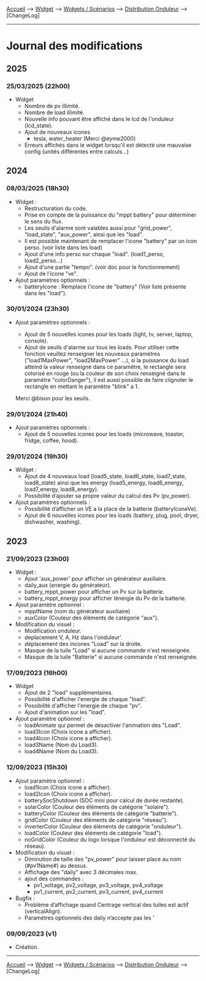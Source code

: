 <a href="{{site.url}}/documentation">Accueil</a> --> <a href="{{site.url}}/documentation/{{site.widget}}">Widget</a> --> <a href="{{site.url}}/documentation/{{site.widget}}/fr_FR/widget_scenario">Widgets / Scénarios</a> --> <a href="{{site.url}}/documentation/{{site.widget}}/fr_FR/widget_scenario/distribution_onduleur">Distribution Onduleur</a> --> [ChangeLog]

--------------------

# Journal des modifications

## 2025
### 25/03/2025 (22h00)
- Widget
  - Nombre de pv illimité.
  - Nombre de load illimité.
  - Nouvelle info pouvant être affiché dans le lcd de l'onduleur (lcd_state).
  - Ajout de nouveaux icones 
    - tesla, water_heater (Merci @eyme2000)
  - Erreurs affichés dans le widget lorsqu'il est détecté une mauvaise config (unités différentes entre calculs...)

## 2024
### 08/03/2025 (18h30)
- Widget :
  - Restructuration du code.
  - Prise en compte de la puissance du "mppt battery" pour déterminer le sens du flux.
  - Les seuils d'alarme sont valables aussi pour "grid_power", "load_state", "aux_power", ainsi que les "load".
  - Il est possible maintenant de remplacer l'icone "battery" par un icon perso. (voir liste dans les load)
  - Ajout d'une info perso sur chaque "load". (load1_perso, load2_perso...)
  - Ajout d'une partie "tempo". (voir doc pour le fonctionnement)
  - Ajout de l'icone "ve".
- Ajout paramètres optionnels :
  - batteryIcone : Remplace l'icone de "battery" (Voir liste présente dans les "load").



### 30/01/2024 (23h30)
- Ajout paramètres optionnels :
  - Ajout de 5 nouvelles icones pour les loads (light, tv, server, laptop, console).
  - Ajout de seuils d'alarme sur tous les loads. Pour utiliser cette fonction veuillez renseigner les nouveaux paramètres ("load1MaxPower", "load2MaxPower" ...), si la puissance du load atteind la valeur renseigné dans ce paramètre, le rectangle sera colorisé en rouge (ou la couleur de son choix renseigné dans le paramètre "colorDanger"), il est aussi possible de faire clignoter le rectangle en mettant le paramètre "blink" a 1.

  Merci @bison pour les seuils.

### 29/01/2024 (21h40)
- Ajout paramètres optionnels :
  - Ajout de 5 nouvelles icones pour les loads (microwave, toaster, fridge, coffee, hood).

### 29/01/2024 (19h30)
- Widget :
  - Ajout de 4 nouveaux load (load5_state, load6_state, load7_state, load8_state) ainsi que les energy (load5_energy, load6_energy, load7_energy, load8_energy).
  - Possibilité d’ajouter sa propre valeur du calcul des Pv (pv_power).
- Ajout paramètres optionnels :
  - Possibilité d’afficher un VE a la place de la batterie (batteryIconeVe).
  - Ajout de 6 nouvelles icones pour les loads (battery, plug, pool, dryer, dishwasher, washing).

## 2023

### 21/09/2023 (23h00)
- Widget :
  - Ajout 'aux_power' pour afficher un générateur auxiliaire.
  - daily_aux (energie du générateur).
  - battery_mppt_power pour afficher un Pv sur la batterie.
  - battery_mppt_energy pour afficher lénergie du Pv de la batterie.
- Ajout paramètre optionnel :
  - mpptName (nom du générateur auxiliaire)
  - auxColor (Couleur des éléments de catégorie "aux").
- Modification du visuel :
  - Modification onduleur.
  - deplacement V, A, Hz dans l'onduleur'.
  - déplacement des incones "Load" sur la droite.
  - Masque de la tuile "Load" si aucune commande n'est renseignée.
  - Masque de la tuile "Batterie" si aucune commande n'est renseignée.

### 17/09/2023 (16h00)
- Widget
  - Ajout de 2 "load" supplémentaires.
  - Possibilité d'afficher l'energie de chaque "load".
  - Possibilité d'afficher l'energie de chaque "pv".
  - Ajout d'animation sur les "load".
- Ajout paramètre optionnel :
  - loadAnimate qui permet de désactiver l'animation des "Load".
  - load3Icon (Choix icone a afficher).
  - load4Icon (Choix icone a afficher).
  - load3Name (Nom du Load3).
  - load4Name (Nom du Load3).

### 12/09/2023 (15h30)
- Ajout paramètre optionnel :
  - load1Icon (Choix icone a afficher).
  - load2Icon (Choix icone a afficher).
  - batterySocShutdown (SOC mini pour calcul de durée restante).
  - solarColor (Couleur des éléments de catégorie "solaire").
  - batteryColor (Couleur des éléments de catégorie "batterie").
  - gridColor (Couleur des éléments de catégorie "réseau").
  - inverterColor (Couleur des éléments de catégorie "onduleur").
  - loadColor (Couleur des éléments de catégorie "load").
  - noGridColor (Couleur du logo lorsque l'onduleur est déconnecté du réseau).
- Modification du visuel :
  - Diminution de taille des "pv_power" pour laisser place au nom (#pv1Name#) au dessus.
  - Affichage des "daily" avec 3 décimales max.
  - ajout des commandes :
    - pv1_voltage, pv2_voltage, pv3_voltage, pv4_voltage
    - pv1_current, pv2_current, pv3_current, pv4_current
- Bugfix :
  - Problème d’affichage quand Centrage vertical des tuiles est actif (verticalAlign).
  - Paramètres optionnels des daily n’accepte pas les '

### 09/09/2023 (v1)
  - Création.










-------------------------------

<a href="{{site.url}}/documentation">Accueil</a> --> <a href="{{site.url}}/documentation/{{site.widget}}">Widget</a> --> <a href="{{site.url}}/documentation/{{site.widget}}/fr_FR/widget_scenario">Widgets / Scénarios</a> --> <a href="{{site.url}}/documentation/{{site.widget}}/fr_FR/widget_scenario/distribution_onduleur">Distribution Onduleur</a> --> [ChangeLog]
